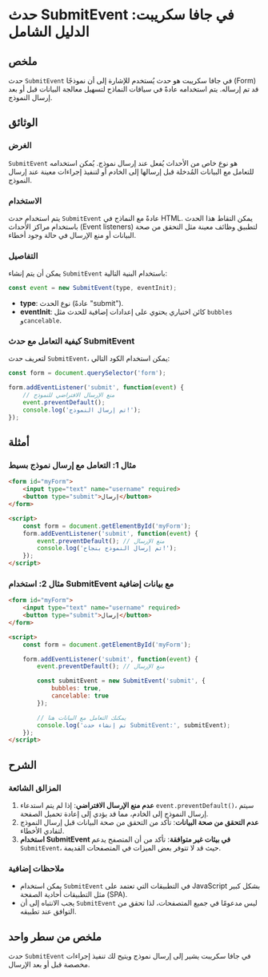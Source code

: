 <!--
Meta Description: # حدث SubmitEvent في جافا سكريبت: الدليل الشامل ## ملخص حدث `SubmitEvent` في جافا سكريبت هو حدث يُستخدم للإشارة إلى أن نموذجًا (Form) قد تم إرساله. يت...
Meta Keywords: submitevent, form, إرسال, event, حدث
-->

# حدث SubmitEvent في جافا سكريبت: الدليل الشامل

## ملخص
حدث `SubmitEvent` في جافا سكريبت هو حدث يُستخدم للإشارة إلى أن نموذجًا (Form) قد تم إرساله. يتم استخدامه عادةً في سياقات النماذج لتسهيل معالجة البيانات قبل أو بعد إرسال النموذج.

## الوثائق
### الغرض
`SubmitEvent` هو نوع خاص من الأحداث يُفعل عند إرسال نموذج. يُمكن استخدامه للتعامل مع البيانات المُدخلة قبل إرسالها إلى الخادم أو لتنفيذ إجراءات معينة عند إرسال النموذج.

### الاستخدام
يتم استخدام حدث `SubmitEvent` عادةً مع النماذج في HTML. يمكن التقاط هذا الحدث باستخدام مراكز الأحداث (Event listeners) لتطبيق وظائف معينة مثل التحقق من صحة البيانات أو منع الإرسال في حالة وجود أخطاء.

### التفاصيل
يمكن أن يتم إنشاء `SubmitEvent` باستخدام البنية التالية:

```javascript
const event = new SubmitEvent(type, eventInit);
```

- **type**: نوع الحدث (عادةً "submit").
- **eventInit**: كائن اختياري يحتوي على إعدادات إضافية للحدث مثل `bubbles` و`cancelable`.

### كيفية التعامل مع حدث SubmitEvent
لتعريف حدث `SubmitEvent`، يمكن استخدام الكود التالي:

```javascript
const form = document.querySelector('form');

form.addEventListener('submit', function(event) {
    // منع الإرسال الافتراضي للنموذج
    event.preventDefault();
    console.log('تم إرسال النموذج!');
});
```

## أمثلة
### مثال 1: التعامل مع إرسال نموذج بسيط

```html
<form id="myForm">
    <input type="text" name="username" required>
    <button type="submit">إرسال</button>
</form>

<script>
    const form = document.getElementById('myForm');
    form.addEventListener('submit', function(event) {
        event.preventDefault(); // منع الإرسال
        console.log('تم إرسال النموذج بنجاح!');
    });
</script>
```

### مثال 2: استخدام SubmitEvent مع بيانات إضافية

```html
<form id="myForm">
    <input type="text" name="username" required>
    <button type="submit">إرسال</button>
</form>

<script>
    const form = document.getElementById('myForm');

    form.addEventListener('submit', function(event) {
        event.preventDefault(); // منع الإرسال

        const submitEvent = new SubmitEvent('submit', {
            bubbles: true,
            cancelable: true
        });

        // يمكنك التعامل مع البيانات هنا
        console.log('تم إنشاء حدث SubmitEvent:', submitEvent);
    });
</script>
```

## الشرح
### المزالق الشائعة
1. **عدم منع الإرسال الافتراضي**: إذا لم يتم استدعاء `event.preventDefault()`، سيتم إرسال النموذج إلى الخادم، مما قد يؤدي إلى إعادة تحميل الصفحة.
2. **عدم التحقق من صحة البيانات**: تأكد من التحقق من صحة البيانات قبل إرسال النموذج لتفادي الأخطاء.
3. **استخدام SubmitEvent في بيئات غير متوافقة**: تأكد من أن المتصفح يدعم `SubmitEvent`، حيث قد لا تتوفر بعض الميزات في المتصفحات القديمة.

### ملاحظات إضافية
- يمكن استخدام `SubmitEvent` في التطبيقات التي تعتمد على JavaScript بشكل كبير مثل التطبيقات أحادية الصفحة (SPA).
- يجب الانتباه إلى أن `SubmitEvent` ليس مدعومًا في جميع المتصفحات، لذا تحقق من التوافق عند تطبيقه.

## ملخص من سطر واحد
حدث `SubmitEvent` في جافا سكريبت يشير إلى إرسال نموذج ويتيح لك تنفيذ إجراءات مخصصة قبل أو بعد الإرسال.